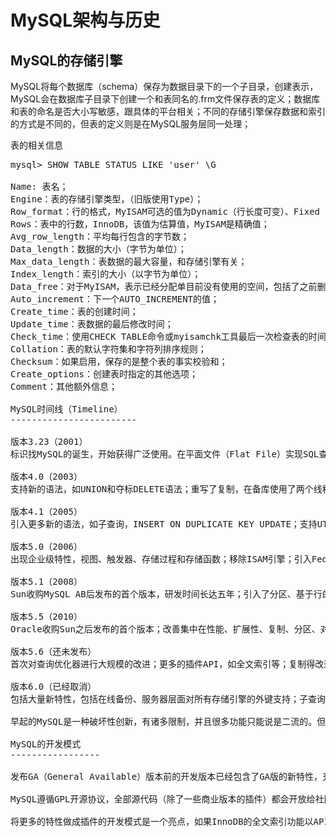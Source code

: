 MySQL架构与历史
================

MySQL的存储引擎
-----------------

MySQL将每个数据库（schema）保存为数据目录下的一个子目录，创建表示，MySQL会在数据库子目录下创建一个和表同名的.frm文件保存表的定义；数据库和表的命名是否大小写敏感，跟具体的平台相关；不同的存储引擎保存数据和索引的方式是不同的，但表的定义则是在MySQL服务层同一处理；

表的相关信息
<pre>
mysql> SHOW TABLE STATUS LIKE 'user' \G

Name: 表名；
Engine：表的存储引擎类型，（旧版使用Type）；
Row_format：行的格式，MyISAM可选的值为Dynamic（行长度可变）、Fixed（固定长度）、Compressed（存在于压缩表中）；
Rows：表中的行数，InnoDB，该值为估算值，MyISAM是精确值；
Avg_row_length：平均每行包含的字节数；
Data_length：数据的大小（字节为单位）；
Max_data_length：表数据的最大容量，和存储引擎有关；
Index_length：索引的大小（以字节为单位）；
Data_free：对于MyISAM，表示已经分配单目前没有使用的空间，包括了之前删除的行，以及后续可以被INSERT利用的空间；
Auto_increment：下一个AUTO_INCREMENT的值；
Create_time：表的创建时间；
Update_time：表数据的最后修改时间；
Check_time：使用CHECK TABLE命令或myisamchk工具最后一次检查表的时间；
Collation：表的默认字符集和字符列排序规则；
Checksum：如果启用，保存的是整个表的事实校验和；
Create_options：创建表时指定的其他选项；
Comment：其他额外信息；

MySQL时间线（Timeline）
------------------------

版本3.23（2001）
标识找MySQL的诞生，开始获得广泛使用。在平面文件（Flat File）实现SQL查询；引入MyISAM代替ISAM引擎；可以使用InnoDB，但需要手工编译；引入全文索引和复制，复制时MySQL称为互联网应用的数据库系统的关键特性。

版本4.0（2003）
支持新的语法，如UNION和夺标DELETE语法；重写了复制，在备库使用了两个线程来实现复制，避免了一个线程做所有复制工作的模式下任务切换导致的问题；InnoDB称为标配，包含了行锁定、外键等；引入查询缓存；支持通过SSL进行连接。

版本4.1（2005）
引入更多新的语法，如子查询，INSERT ON DUPLICATE KEY UPDATE；支持UTF-8字符集；支持新的二进制协议和prepared语句。

版本5.0（2006）
出现企业级特性，视图、触发器、存储过程和存储函数；移除ISAM引擎；引入Federated等新引擎。

版本5.1（2008）
Sun收购MySQL AB后发布的首个版本，研发时间长达五年；引入了分区、基于行的复制；引入plugin API（包括可插拔存储引擎的API）；移除BerkeyDB引擎；Oracle收购的InnoDB Oy发布了InnoDB plugin。

版本5.5（2010）
Oracle收购Sun之后发布的首个版本；改善集中在性能、扩展性、复制、分区、对Windows系统的支持；InnoDB称为默认的存储引擎；移除了更多的不建议使用的特性；增加了PERFORMANCE_SCHEMA库，包含了一些可测量的性能指标的增强；增加了复制、认证和审计API；半同步复制插件进入实用阶段；InnoDB在架构方面做了较大的改进，如多个子缓冲池（buffer pool）。

版本5.6（还未发布）
首次对查询优化器进行大规模的改进；更多的插件API，如全文索引等；复制得改进；PERFORMANCE_SCHEMA库增加了更多的性能指标；InnoDB做了大量的改进。

版本6.0（已经取消）
包括大量新特性，包括在线备份、服务器层面对所有存储引擎的外键支持；子查询的改进和线程池；这些新特性陆续出现在5.5和5.6版本中。

早起的MySQL是一种破坏性创新，有诸多限制，并且很多功能只能说是二流的。但它的特性支持和较低的使用成本，使其成为互联网应用最为广泛的数据库。5.x版本的早期，MySQL引入视图和存储过程等特性，期望成为“企业级”数据库，但并不成功；Sun和Oracle的收购，也使得社区人士有所担心；5.5版本可以说是MySQL质量最高的版本；MySQL更好地王企业级应用的方向发展，5.6承诺在功能和性能方面将有显著提升。

MySQL的开发模式
-----------------

发布GA（General Available）版本前的开发版本已经包含了GA版的新特性，充分测试后，会以GA版本正式发布；实验室预览版本里的部分特性不保证会在正式版中发布。

MySQL遵循GPL开源协议，全部源代码（除了一些商业版本的插件）都会开放给社区。（不同版本的策略被Sun废除了）以插件的形式提供收费服务。

将更多的特性做成插件的开发模式是一个亮点，如果InnoDB的全文索引功能以API的方式实现，那么就可能以同样的API实现Sphinx或者Lucene的插件。

